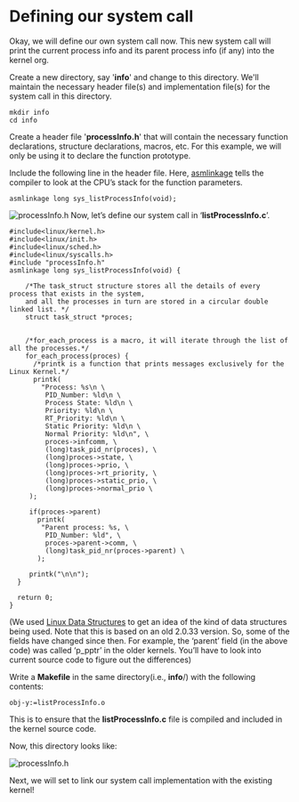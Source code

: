 # Defining our system call

Okay, we will define our own system call now. This new system call will print the current process info and its parent process info (if any) into the kernel org. 

Create a new directory, say '**info**' and change to this directory. We'll maintain the necessary header file(s) and implementation file(s) for the system call in this directory.
```
mkdir info
cd info
```
Create a header file '**processInfo.h**' that will contain the necessary function declarations, structure declarations, macros, etc. For this example, we will only be using it to declare the function prototype.

Include the following line in the header file. Here, [asmlinkage](https://www.quora.com/Linux-Kernel-What-does-asmlinkage-mean-in-the-definition-of-system-calls) tells the compiler to look at the CPU’s stack for the function parameters.

```
asmlinkage long sys_listProcessInfo(void);
```
![processInfo.h](./figs/processInfo.png)
Now, let’s define our system call in ‘**listProcessInfo.c**’.
```
#include<linux/kernel.h>
#include<linux/init.h>
#include<linux/sched.h>
#include<linux/syscalls.h>
#include "processInfo.h"
asmlinkage long sys_listProcessInfo(void) {
    
    /*The task_struct structure stores all the details of every process that exists in the system, 
    and all the processes in turn are stored in a circular double linked list. */
    struct task_struct *proces; 

 
    /*for_each_process is a macro, it will iterate through the list of all the processes.*/
    for_each_process(proces) {
      /*printk is a function that prints messages exclusively for the Linux Kernel.*/
      printk(
        "Process: %s\n \
         PID_Number: %ld\n \
         Process State: %ld\n \
         Priority: %ld\n \
         RT_Priority: %ld\n \
         Static Priority: %ld\n \
         Normal Priority: %ld\n", \
         proces->infcomm, \
         (long)task_pid_nr(proces), \
         (long)proces->state, \
         (long)proces->prio, \
         (long)proces->rt_priority, \
         (long)proces->static_prio, \
         (long)proces->normal_prio \
     );
     
     if(proces->parent) 
       printk(
        "Parent process: %s, \
         PID_Number: %ld", \ 
         proces->parent->comm, \
         (long)task_pid_nr(proces->parent) \
       );
  
     printk("\n\n");
  }
  
  return 0;
}
```
(We used [Linux Data Structures](http://www.tldp.org/LDP/tlk/ds/ds.html) to get an idea of the kind of data structures being used. Note that this is based on an old 2.0.33 version. So, some of the fields have changed since then. For example, the ‘parent’ field (in the above code) was called ‘p_pptr’ in the older kernels. You’ll have to look into current source code to figure out the differences)

Write a **Makefile** in the same directory(i.e., **info**/) with the following contents:
```
obj-y:=listProcessInfo.o
```
This is to ensure that the **listProcessInfo.c** file is compiled and included in the kernel source code.

Now, this directory looks like:

![processInfo.h](./figs/infols.png)

Next, we will set to link our system call implementation with the existing kernel!
